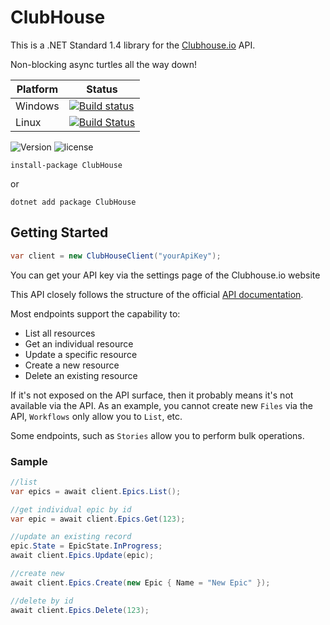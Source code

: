 # ClubHouse

This is a .NET Standard 1.4 library for the [Clubhouse.io](https://clubhouse.io) API. 

Non-blocking async turtles all the way down!

| Platform | Status|
|---------|-------|
|Windows  | [![Build status](https://img.shields.io/appveyor/ci/Soda-Digital/clubhouse.svg?maxAge=200)](https://ci.appveyor.com/project/Soda-Digital/clubhouse) |
|Linux | [![Build Status](https://img.shields.io/travis/ctolkien/ClubHouse.svg?maxAge=200)](https://travis-ci.org/ctolkien/ClubHouse) |

![Version](https://img.shields.io/nuget/v/ClubHouse.svg?maxAge=200)
![license](https://img.shields.io/github/license/ctolkien/ClubHouse.svg?maxAge=2592000)


```
install-package ClubHouse
```
or 
```
dotnet add package ClubHouse
```

## Getting Started

```csharp
var client = new ClubHouseClient("yourApiKey");
```

You can get your API key via the settings page of the Clubhouse.io website

This API closely follows the structure of the official [API documentation](https://clubhouse.io/api/v1/).

Most endpoints support the capability to:

* List all resources
* Get an individual resource
* Update a specific resource
* Create a new resource
* Delete an existing resource

If it's not exposed on the API surface, then it probably means it's not available via the API. As an example, you cannot create new `Files` via the API, `Workflows` only allow you to `List`, etc.

Some endpoints, such as  `Stories` allow you to perform bulk operations.

### Sample

```csharp
//list
var epics = await client.Epics.List();

//get individual epic by id
var epic = await client.Epics.Get(123);

//update an existing record
epic.State = EpicState.InProgress;
await client.Epics.Update(epic);

//create new
await client.Epics.Create(new Epic { Name = "New Epic" });

//delete by id
await client.Epics.Delete(123);

```
